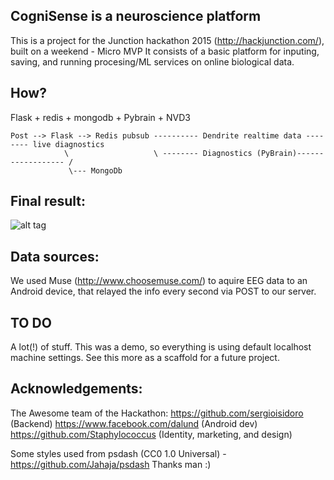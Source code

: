 ## CogniSense is a neuroscience platform

This is a project for the Junction hackathon 2015 (http://hackjunction.com/), built on a weekend - Micro MVP
It consists of a basic platform for inputing, saving, and running procesing/ML services on online biological data.

## How?

Flask + redis + mongodb + Pybrain + NVD3

```
Post --> Flask --> Redis pubsub ---------- Dendrite realtime data -------- live diagnostics
            \                   \ -------- Diagnostics (PyBrain)------------------ /
             \--- MongoDb                   
```

## Final result:

![alt tag](https://raw.github.com/sergioisidoro/cognisense/master/screens/screen1.png)


## Data sources:
We used Muse (http://www.choosemuse.com/) to aquire EEG data to an Android device, that relayed the info every second via POST to our server. 

## TO DO
A lot(!) of stuff.
This was a demo, so everything is using default localhost machine settings. 
See this more as a scaffold for a future project.

## Acknowledgements:
The Awesome team of the Hackathon:
https://github.com/sergioisidoro (Backend)
https://www.facebook.com/dalund (Android dev)
https://github.com/Staphylococcus (Identity, marketing, and design)

Some styles used from psdash (CC0 1.0 Universal) - https://github.com/Jahaja/psdash
Thanks man :)


